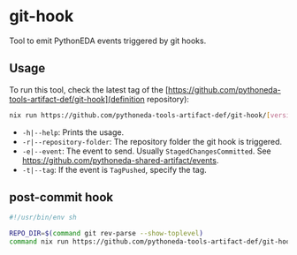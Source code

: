 # git-hook

Tool to emit PythonEDA events triggered by git hooks.

## Usage

To run this tool, check the latest tag of the [https://github.com/pythoneda-tools-artifact-def/git-hook](definition repository):

``` sh
nix run https://github.com/pythoneda-tools-artifact-def/git-hook/[version] [-h|--help] [-r|--repository-folder folder] [-e|--event event] [-t|--tag tag]
```
- `-h|--help`: Prints the usage.
- `-r|--repository-folder`: The repository folder the git hook is triggered.
- `-e|--event`: The event to send. Usually `StagedChangesCommitted`. See <https://github.com/pythoneda-shared-artifact/events>.
- `-t|--tag`: If the event is `TagPushed`, specify the tag.

## post-commit hook

``` sh
#!/usr/bin/env sh

REPO_DIR=$(command git rev-parse --show-toplevel)
command nix run https://github.com/pythoneda-tools-artifact-def/git-hook/[version] -- -r ${REPO_DIR} -e StagedChangesCommitted
```
